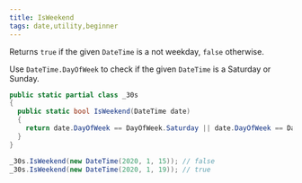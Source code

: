 ```yaml
---
title: IsWeekend
tags: date,utility,beginner
---
```


Returns `true` if the given `DateTime` is a not weekday, `false` otherwise.

Use `DateTime.DayOfWeek` to check if the given `DateTime` is a Saturday or Sunday.

```csharp
public static partial class _30s 
{
  public static bool IsWeekend(DateTime date) 
  {
    return date.DayOfWeek == DayOfWeek.Saturday || date.DayOfWeek == DayOfWeek.Sunday;
  }
}
```

```csharp
_30s.IsWeekend(new DateTime(2020, 1, 15)); // false
_30s.IsWeekend(new DateTime(2020, 1, 19)); // true
```
